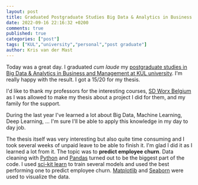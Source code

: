 ```yaml
---
layout: post
title: Graduated Postgraduate Studies Big Data & Analytics in Business and Management
date: 2022-09-16 22:16:32 +0200
comments: true
published: true
categories: ["post"]
tags: ["KUL","university","personal","post graduate"]
author: Kris van der Mast
---
```

Today was a great day. I graduated _cum laude_ my [postgraduate studies in Big Data & Analytics in Business and Management at KUL university][1]. I'm really happy with the result. I got a 15/20 for my thesis.  

I'd like to thank my professors for the interesting courses, [SD Worx Belgium][2] as I was allowed to make my thesis about a project I did for them, and my family for the support.  

During the last year I've learned a lot about Big Data, Machine Learning, Deep Learning, ... I'm sure I'll be able to apply this knowledge in my day to day job. 

The thesis itself was very interesting but also quite time consuming and I took several weeks of unpaid leave to be able to finish it. I'm glad I did it as I learned a lot from it. The topic was to __predict employee churn__. Data cleaning with [Python][3] and [Pandas][4] turned out to be the biggest part of the code. I used [sci-kit learn][5] to train several models and used the best performing one to predict employee churn. [Matplotlib][6] and [Seaborn][7] were used to visualize the data.  

[1]: https://feb.kuleuven.be/levenslang-leren/bigdataanalytics
[2]: https://www.sdworx.com/en-en
[3]: https://www.python.org/
[4]: https://pandas.pydata.org/
[5]: https://scikit-learn.org/stable/
[6]: https://matplotlib.org/
[7]: https://seaborn.pydata.org/
